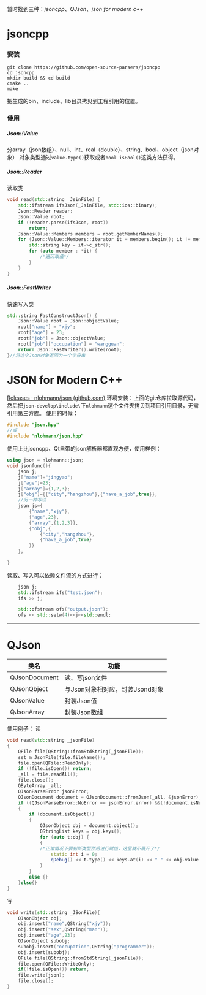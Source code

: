 暂时找到三种：*jsoncpp*、*QJson*、*json for modern c++*

# jsoncpp

### 安装
```
git clone https://github.com/open-source-parsers/jsoncpp
cd jsoncpp
mkdir build && cd build
cmake ..
make
```
把生成的bin、include、lib目录拷贝到工程引用的位置。

### 使用

##### Json::Value
分array（json数组）、null、int、real（double）、string、bool、object（json对象）
对象类型通过`value.type()`获取或者`bool isBool()`这类方法获得。

##### Json::Reader
读取类
```cpp
void read(std::string _JsinFile) {
	std::ifstream ifsJson(_JsinFile, std::ios::binary);
	Json::Reader reader;
	Json::Value root;
	if (!reader.parse(ifsJson, root))
		return;
	Json::Value::Members members = root.getMemberNames();
	for (Json::Value::Members::iterator it = members.begin(); it != members.end(); it++) {
		std::string key = it->c_str();
		for (auto member : *it) {
			/*遍历取值*/
		}
	}
}
```

##### Json::FastWriter
快速写入类
```cpp
std::string FastConstructJson() {
	Json::Value root = Json::objectValue;
	root["name"] = "xjy";
	root["age"] = 23;
	root["job"] = Json::objectValue;
	root["job"]["occupation"] = "wangguan";
	return Json::FastWriter().write(root);
}//将这个Json对象返回为一个字符串
```





# JSON for Modern C++

[Releases · nlohmann/json (github.com)](https://github.com/nlohmann/json/releases)
环境安装：上面的git仓库拉取源代码，然后把`json-develop\include\`下`nlohmann`这个文件夹拷贝到项目引用目录，无需引用第三方库。
使用的时候：
```cpp
#include "json.hpp"
//或
#include "nlohmann/json.hpp"
```
使用上比jsoncpp、Qt自带的json解析器都直观方便，使用样例：
```cpp
using json = nlohmann::json;
void jsonfunc(){
	json j;
	j["name"]="jingyao";
	j["age"]=23;
	j["array"]={1,2,3};
	j["obj"]={{"city","hangzhou"},{"have_a_job",true}};
	//另一种写法
	json js={
		{"name","xjy"},
		{"age",23},
		{"array",{1,2,3}},
		{"obj",{
			{"city","hangzhou"},
			{"have_a_job",true}
		}}
	};
	
}
```

读取、写入可以依赖文件流的方式进行：
```cpp
	json j;
	std::ifstream ifs("test.json");
	ifs >> j;

	std::ofstream ofs("output.json");
	ofs << std::setw(4)<<j<<std::endl;
```

---

# QJson

类名  |  功能
------ | -----
QJsonDocument | 读、写json文件
QJsonQbject | 与Json对象相对应，封装Jsond对象
QJsonValue | 封装Json值
QJsonArray | 封装Json数组

使用例子：
读
```cpp
void read(std::string _jsonFile)
{
	QFile file(QString::fromStdString(_jsonFile));
	set_m_JsonFile(file.fileName());
	file.open(QFile::ReadOnly);
	if (!file.isOpen()) return;
	_all = file.readAll();
	file.close();
	QByteArray _all;
    QJsonParseError jsonError;
    QJsonDocument document = QJsonDocument::fromJson(_all, &jsonError);
    if ((QJsonParseError::NoError == jsonError.error) &&(!document.isNull()))
    {
        if (document.isObject())
        {
            QJsonObject obj = document.object();
            QStringList keys = obj.keys();
            for (auto t:obj) {
            {
            /*正常情况下要判断类型然后进行赋值，这里就不展开了*/
	            static int i = 0;
	            qDebug() << t.type() << keys.at(i) << " " << obj.value(keys.at(i++));
            }
        }
        else {}
    }else{}
}
```
写
```cpp
void write(std::string _JSonFile){
	QJsonObject obj;
	obj.insert("name",QString("xjy"));
	obj.insert("sex",QString("man"));
	obj.insert("age",23);
	QJsonObject subobj;
	subobj.insert("occupation",QString("programmer"));
	obj.insert(subobj);
	QFile file(QString::fromStdString(_jsonFile));
	file.open(QFile::WriteOnly);
	if(!file.isOpen()) return;
	file.write(json);
	file.close();
}
```


